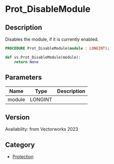 # Prot_DisableModule

## Description
Disables the module, if it is currently enabled.

```pascal
PROCEDURE Prot_DisableModule(module : LONGINT);
```

```python
def vs.Prot_DisableModule(module):
    return None
```

## Parameters
|Name|Type|Description|
|---|---|---|
|module|LONGINT|   |

## Version
Availability: from Vectorworks 2023

## Category
* [Protection](../Categories/Protection.md)
